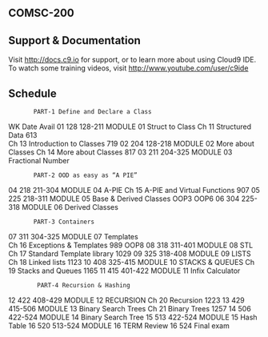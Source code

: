 ## COMSC-200

## Support & Documentation

Visit http://docs.c9.io for support, or to learn more about using Cloud9 IDE. 
To watch some training videos, visit http://www.youtube.com/user/c9ide

## Schedule
           PART-1 Define and Declare a Class
WK Date	Avail
01 128	128-211 MODULE 01 Struct to Class
     			Ch 11 Structured Data 613  
     			Ch 13 Introduction to Classes 719 
02 204	128-218 MODULE 02 More about Classes
     			Ch 14 More about Classes 817
03 211	204-325 MODULE 03 Fractional Number 


           PART-2 OOD as easy as “A PIE” 
04 218	211-304 MODULE 04 A-PIE
     			Ch 15 A-PIE and Virtual Functions 907
05 225	218-311 MODULE 05 Base & Derived Classes
     			OOP3  OOP6
06 304	225-318 MODULE 06 Derived Classes

           PART-3 Containers
07 311	304-325 MODULE 07 Templates  
     			Ch 16 Exceptions & Templates 989 
     			OOP8
08 318	311-401 MODULE 08 STL
     			Ch 17 Standard Template library 1029 
09 325	318-408 MODULE 09 LISTS
     			Ch 18 Linked lists 1123 
10 408	325-415 MODULE 10 STACKS & QUEUES
     			Ch 19 Stacks and Queues 1165
11 415	401-422 MODULE 11 Infix Calculator

      		PART-4 Recursion & Hashing
12 422	408-429 MODULE 12 RECURSION
     			Ch 20 Recursion 1223 
13 429	415-506 MODULE 13 Binary Search Trees
     			Ch 21 Binary Trees 1257 
14 506	422-524 MODULE 14 Binary Search Tree
15 513	422-524 MODULE 15 Hash Table
16 520	513-524 MODULE 16 TERM Review
16 524			Final exam

